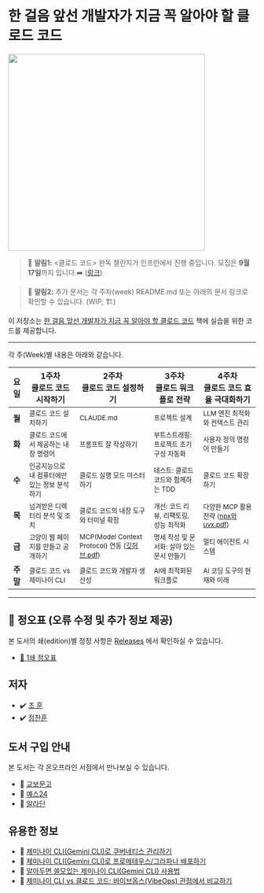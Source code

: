 # 한 걸음 앞선 개발자가 지금 꼭 알아야 할 클로드 코드 
<a href="https://product.kyobobook.co.kr/detail/S000217402731">
<img src="https://contents.kyobobook.co.kr/sih/fit-in/458x0/pdt/9791140715725.jpg" width="400">
</a>
</br>

> 🔔 **알림1:** <클로드 코드> 완독 챌린지가 인프런에서 진행 중입니다. 모집은 **9월 17일**까지 입니다.➡️ ([링크](https://www.inflearn.com/challenge/4%EC%A3%BC-%EA%B3%BC%EC%A0%95-%ED%95%9C-%EA%B1%B8%EC%9D%8C-%EC%95%9E%EC%84%A0-%EA%B0%9C%EB%B0%9C%EC%9E%90%EB%A5%BC-%EC%9C%84))

> 🔔 **알림2:** 추가 문서는 각 주차(week) README.md 또는 아래의 문서 링크로 확인할 수 있습니다. (WIP, 🏗️) 

이 저장소는 [한 걸음 앞선 개발자가 지금 꼭 알아야  할 클로드  코드](https://www.yes24.com/product/goods/152379887) 책에 실습을 위한 코드를 제공합니다.

---

각 주(Week)별 내용은 아래와 같습니다.

| 요일 | **1주차**<br>클로드 코드 시작하기 | **2주차**<br>클로드 코드 설정하기 | **3주차**<br>클로드 워크플로 전략 | **4주차**<br>클로드 코드 효율 극대화하기 |
|:----:|------|------|------|------|
| **월** | <small>클로드 코드 설치하기</small> | <small>CLAUDE.md</small> | <small>프로젝트 설계</small> | <small>LLM 엔진 최적화와 컨텍스트 관리</small> |
| **화** | <small>클로드 코드에서 제공하는 내장 명령어</small> | <small>프롬프트 잘 작성하기</small> | <small>부트스트래핑: 프로젝트 초기 구성 자동화</small> | <small>사용자 정의 명령어 만들기</small> |
| **수** | <small>인공지능으로 내 컴퓨터에만 있는 정보 분석하기</small> | <small>클로드 실행 모드 마스터하기</small> | <small>테스트: 클로드 코드와 함께하는 TDD</small> | <small>클로드 코드 확장하기</small> |
| **목** | <small>넘겨받은 디렉터리 분석 및 조치</small> | <small>클로드 코드의 내장 도구와 터미널 확장</small> | <small>개선: 코드 리뷰, 리팩토링, 성능 최적화</small> | <small>다양한 MCP 활용 전략 ([npx와uvx.pdf](./week4/Thu/%5B%ED%81%B4%EB%A1%9C%EB%93%9C_%EC%BD%94%EB%93%9C%5D_p329%EC%99%B8_npx_uvx%EB%8A%94_%EC%99%9C_AI_%EC%8B%9C%EB%8C%80%EC%97%90_%ED%95%84%EC%9A%94%ED%95%98%EB%A9%B0_%EB%8F%99%EC%8B%9C%EC%97%90_%EC%9C%84%ED%97%98%ED%95%A0%EA%B9%8C%EC%9A%94.pdf))</small> |
| **금** | <small>고양이 웹 페이지를 만들고 공개하기</small> | <small>MCP(Model Context Protocol) 연동 ([깃허브.pdf](./week2/Fri/%5B%ED%81%B4%EB%A1%9C%EB%93%9C_%EC%BD%94%EB%93%9C%5D_p198_%EA%B9%83%ED%97%88%EB%B8%8C_MCP_%EC%84%9C%EB%B2%84_%EC%B6%94%EA%B0%80%ED%95%98%EA%B8%B0.pdf))</small> | <small>명세 작성 및 문서화: 살아 있는 문서 만들기</small> | <small>멀티 에이전트 시스템</small> |
| **주말** | <small>클로드 코드 vs 제미나이 CLI</small> | <small>클로드 코드와 개발자 생산성</small> | <small>AI에 최적화된 워크플로</small> | <small>AI 코딩 도구의 현재와 미래</small> |

---

## 📌 정오표 (오류 수정 및 추가 정보 제공)
본 도서의 쇄(edition)별 정정 사항은 [Releases](https://github.com/sysnet4admin/_Book_Claude-Code/releases/) 에서 확인하실 수 있습니다.
- [📑  1쇄 정오표](https://github.com/sysnet4admin/_Book_Claude-Code/releases/tag/1st-edition)

## 저자
- ✔️   [조 훈](https://github.com/sysnet4admin)
- ✔️   [정찬훈](https://github.com/keyolk)

## 도서 구입 안내
본 도서는 각 온오프라인 서점에서 만나보실 수 있습니다.
- 📍  [교보문고](https://gilbut.co/c/25087705fh)
- 📍  [예스24](https://gilbut.co/c/25089736aH)
- 📍  [알라딘](https://gilbut.co/c/25082385Mq)

## 유용한 정보
-  📜 [제미나이 CLI(Gemini CLI)로 쿠버네티스 관리하기](https://yozm.wishket.com/magazine/detail/3228/)
-  📜 [제미나이 CLI(Gemini CLI)로 프로메테우스/그라파나 배포하기](https://yozm.wishket.com/magazine/detail/3239/)
-  📜 [알아두면 쓸모있는 제미나이 CLI(Gemini CLI) 사용법](https://yozm.wishket.com/magazine/detail/3259/)
-  📜 [제미나이 CLI vs 클로드 코드: 바이브옵스(VibeOps) 관점에서 비교하기](https://yozm.wishket.com/magazine/detail/3334/)


